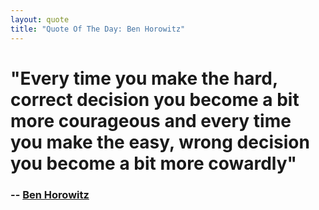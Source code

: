 ```yaml
---
layout: quote
title: "Quote Of The Day: Ben Horowitz"
---
```

# "Every time you make the hard, correct decision you become a bit more courageous and every time you make the easy, wrong decision you become a bit more cowardly"
### -- [Ben Horowitz][6]
 
   [6]: http://bhorowitz.com/2011/08/08/the-fine-line-between-fear-and-courage/